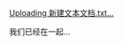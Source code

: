 

[Uploading 新建文本文档.txt…]()<!doctype html public "-//W3C//DTD XHTML 1.0 Strict//EN" "http://www.w3.org/TR/xhtml1/DTD/xhtml1-strict.dtd">
<html xml:lang="en" xmlns="http://www.w3.org/1999/xhtml">
<head>
    <meta content="IE=11.0000" http-equiv="X-UA-Compatible">
    <meta name="keywords" content="" />
    <meta name="description" content="5" />
<body ondragstart="window.event.returnValue=false" oncontextmenu="window.event.returnValue=false"
    onselectstart="event.returnValue=false">
    <meta http-equiv="Content-Type" content="text/html; charset=utf-8">
    <title>Love</title>
    <link href="static/default.css" rel="stylesheet" type="text/css">
    <script src="static/jquery.min.js" type="text/javascript"></script>
    <script src="static/jscex.min.js" type="text/javascript"></script>
    <script src="static/jscex-parser.js" type="text/javascript"></script>
    <script src="static/jscex-jit.js" type="text/javascript"></script>
    <script src="static/jscex-builderbase.min.js" type="text/javascript"></script>
    <script src="static/jscex-async.min.js" type="text/javascript"></script>
    <script src="static/jscex-async-powerpack.min.js" type="text/javascript"></script>
    <script src="static/functions.js" type="text/javascript" charset="utf-8"></script>
    <script src="static/love.js" type="text/javascript" charset="utf-8"></script>
    <style type="text/css">
        .style1 {
            color: #666666
        }
</style>
    <div id="main">
        <div id="wrap">
            <div id="text">
                <div id="code">
                    <!-- ❤情人节快乐❤ -->
                </div>
            </div>
            <div id="clock-box">我们已经在一起...</span>
                <div id="clock"></div>
            </div>
            <canvas width="1100" height="680" id="canvas"></canvas>
        </div>
    </div>
    <script>
        (function () {
            var canvas = $('#canvas');
            if (!canvas[0].getContext) {
                $("#error").show();
                return false;
            }
            var width = canvas.width();
            var height = canvas.height();
            canvas.attr("width", width);
            canvas.attr("height", height);
            var opts = {
                seed: {
                    x: width / 2 - 20,
                    color: "rgb(190, 26, 37)",
                    scale: 2
                },
                branch: [
                    [535, 680, 570, 250, 500, 200, 30, 100, [
                        [540, 500, 455, 417, 340, 400, 13, 100, [
                            [450, 435, 434, 430, 394, 395, 2, 40]
                        ]],
                        [550, 445, 600, 356, 680, 345, 12, 100, [
                            [578, 400, 648, 409, 661, 426, 3, 80]
                        ]],
                        [539, 281, 537, 248, 534, 217, 3, 40],
                        [546, 397, 413, 247, 328, 244, 9, 80, [
                            [427, 286, 383, 253, 371, 205, 2, 40],
                            [498, 345, 435, 315, 395, 330, 4, 60]
                        ]],
                        [546, 357, 608, 252, 678, 221, 6, 100, [
                            [590, 293, 646, 277, 648, 271, 2, 80]
                        ]]
                    ]]
                ],
                bloom: {
                    num: 700,
                    width: 1080,
                    height: 650,
                },
                footer: {
                    width: 1200,
                    height: 5,
                    speed: 10,
                }
            }
            var tree = new Tree(canvas[0], width, height, opts);
            var seed = tree.seed;
            var foot = tree.footer;
            var hold = 1;
            canvas.click(function (e) {
                var offset = canvas.offset(), x, y;
                x = e.pageX - offset.left;
                y = e.pageY - offset.top;
                if (seed.hover(x, y)) {
                    hold = 0;
                    canvas.unbind("click");
                    canvas.unbind("mousemove");
                    canvas.removeClass('hand');
                }
            }).mousemove(function (e) {
                var offset = canvas.offset(), x, y;
                x = e.pageX - offset.left;
                y = e.pageY - offset.top;
                canvas.toggleClass('hand', seed.hover(x, y));
            });
            var seedAnimate = eval(Jscex.compile("async", function () {
                seed.draw();
                while (hold) {
                    $await(Jscex.Async.sleep(10));
                }
                while (seed.canScale()) {
                    seed.scale(0.95);
                    $await(Jscex.Async.sleep(10));
                }
                while (seed.canMove()) {
                    seed.move(0, 2);
                    foot.draw();
                    $await(Jscex.Async.sleep(10));
                }
            }));
            var growAnimate = eval(Jscex.compile("async", function () {
                do {
                    tree.grow();
                    $await(Jscex.Async.sleep(10));
                } while (tree.canGrow());
            }));
            var flowAnimate = eval(Jscex.compile("async", function () {
                do {
                    tree.flower(2);
                    $await(Jscex.Async.sleep(10));
                } while (tree.canFlower());
            }));
            var moveAnimate = eval(Jscex.compile("async", function () {
                tree.snapshot("p1", 240, 0, 610, 680);
                while (tree.move("p1", 500, 0)) {
                    foot.draw();
                    $await(Jscex.Async.sleep(10));
                }
                foot.draw();
                tree.snapshot("p2", 500, 0, 610, 680);

                canvas.parent().css("background", "url(" + tree.toDataURL('image/png') + ")");
                canvas.css("background", "#ffe");
                $await(Jscex.Async.sleep(300));
                canvas.css("background", "none");
            }));
            var jumpAnimate = eval(Jscex.compile("async", function () {
                var ctx = tree.ctx;
                while (true) {
                    tree.ctx.clearRect(0, 0, width, height);
                    tree.jump();
                    foot.draw();
                    $await(Jscex.Async.sleep(25));
                }
            }));
            var textAnimate = eval(Jscex.compile("async", function () {
                var together = new Date();
                together.setFullYear(2023, 4, 20);       //年月日（月份要-1）
                together.setHours(0);            //小时  
                together.setMinutes(0);              //分钟
                together.setSeconds(0);              //秒前一位
                together.setMilliseconds(0);        //秒第二位
                $("#code").show().typewriter();
                $("#clock-box").fadeIn(500);
                while (true) {
                    timeElapse(together);
                    $await(Jscex.Async.sleep(1000));
                }
            }));
            var runAsync = eval(Jscex.compile("async", function () {
                $await(seedAnimate());
                $await(growAnimate());
                $await(flowAnimate());
                $await(moveAnimate());
                textAnimate().start();
                $await(jumpAnimate());
            }));
            runAsync().start();
        })();
</script>
    <audio id="bgmMusic" src="http://qzone.haoduoge.com/music/C2C3F0LSXH4D771253124A26CF9C71C939B2A.mp3" preload="auto"
        type="audio/mp3" autoplay loop></audio>
</body>
</html>
